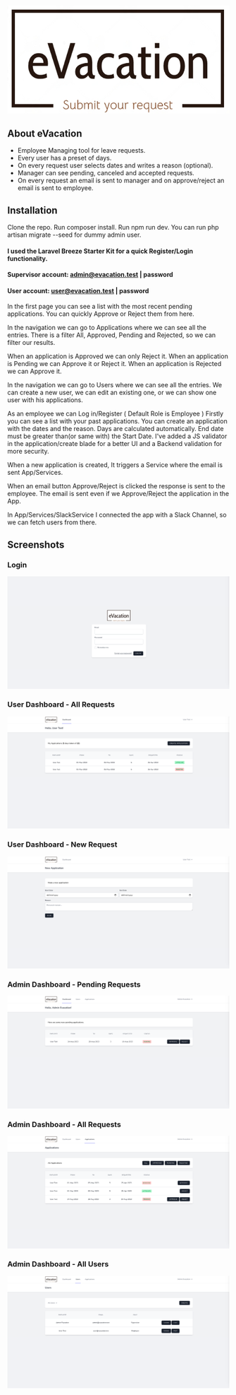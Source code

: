 ![Logo](/public/logo.png?raw=true "EasyERP Logo")

## About eVacation

- Employee Managing tool for leave requests.
- Every user has a preset of days.
- On every request user selects dates and writes a reason (optional).
- Manager can see pending, canceled and accepted requests.
- On every request an email is sent to manager and on approve/reject an email is sent to employee.
## Installation
Clone the repo. Run composer install. Run npm run dev.
You can run php artisan migrate --seed for dummy admin user.

#### I used the Laravel Breeze Starter Kit for a quick Register/Login functionality.

#### Supervisor account: admin@evacation.test | password
#### User account: user@evacation.test | password

In the first page you can see a list with the most recent pending applications.
You can quickly Approve or Reject them from here.

In the navigation we can go to Applications where we can see all the entries.
There is a filter All, Approved, Pending and Rejected, so we can filter our results.

When an application is Approved we can only Reject it.
When an application is Pending we can Approve it or Reject it.
When an application is Rejected we can Approve it.

In the navigation we can go to Users where we can see all the entries.
We can create a new user, we can edit an existing one, or we can show one user with his applications.

As an employee we can Log in/Register ( Default Role is Employee )
Firstly you can see a list with your past applications.
You can create an application with the dates and the reason.
Days are calculated automatically. End date must be greater than(or same with) the Start Date.
I've added a JS validator in the application/create blade for a better UI and a Backend validation for more security.

When a new application is created, It triggers a Service where the email is sent App/Services.

When an email button Approve/Reject is clicked the response is sent to the employee.
The email is sent even if we Approve/Reject the application in the App.

In App/Services/SlackService I connected the app with a Slack Channel, so we can fetch users from there.

## Screenshots

### Login
![Login](/public/login.png?raw=true "Login Page")

### User Dashboard - All Requests
![User](/public/user_dashboard_all.png?raw=true "User requests")

### User Dashboard - New Request
![User](/public/user_new_request.png?raw=true "New request")




### Admin Dashboard - Pending Requests
![Admin](/public/admin_dashboard_pending.png?raw=true "Pending")

### Admin Dashboard - All Requests
![Admin](/public/admin_dashboard_all.png?raw=true "All")

### Admin Dashboard - All Users
![Admin](/public/admin_dashboard_users.png?raw=true "Users")